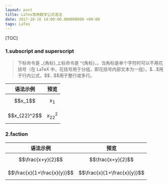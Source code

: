 ```yaml
---
layout: post
title: LaTex常用数学公式语法
date: 2017-10-16 14:00:00.000000000 +09:00
tags: LaTex
---
```


[TOC]

### 1.subscript and superscript

> 下标命令是 _{角标},上标命令是 ^{角标}，。当角标是单个字符时可以不用花括号（在 LaTeX 中，花括号用于分组，即花括号内部文本为一组）。\$…\$用于行内公式，\$\$…\$\$用于整行或多行。

|       语法示例       |      预览      |
| :--------------: | :----------: |
|   \$\$x_1\$\$    |   $$x_1$$    |
| \$\$x_{22}^2\$\$ | $$x_{22}^2$$ |

### 2.faction

|             语法示例              |             预览              |
| :---------------------------: | :-------------------------: |
|      \$\$\frac{x+y}{2}$$      |      $$\frac{x+y}{2}$$      |
| \$\$\frac{x}{1+\frac{x}{y}}$$ | $$\frac{x}{1+\frac{x}{y}}$$ |

